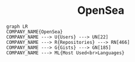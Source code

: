 <h1 align="center">OpenSea</h1>

```mermaid
graph LR
COMPANY_NAME{OpenSea}
COMPANY_NAME ---> U{Users} ---> UN[22]
COMPANY_NAME ---> R{Repositories} ---> RN[466]
COMPANY_NAME ---> G{Gists} ---> GN[185]
COMPANY_NAME ---> ML{Most Used<br>Languages}
```
